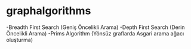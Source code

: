 # graphalgorithms

-Breadth First Search (Geniş Öncelikli Arama)
-Depth First Search (Derin Öncelikli Arama)
-Prims Algorithm (Yönsüz graflarda Asgari arama ağacı oluşturma)
